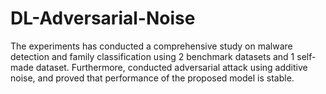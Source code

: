 # DL-Adversarial-Noise

The experiments has conducted a comprehensive study on malware detection and family classification using 2 benchmark datasets and 1 self-made dataset. Furthermore, conducted adversarial attack using additive noise, and proved that performance of the proposed model is stable.
